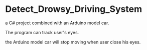 # Detect_Drowsy_Driving_System
a C# project combined with an Arduino model car.

The program can track user's eyes.

the Arduino model car will stop moving when user close his eyes.

